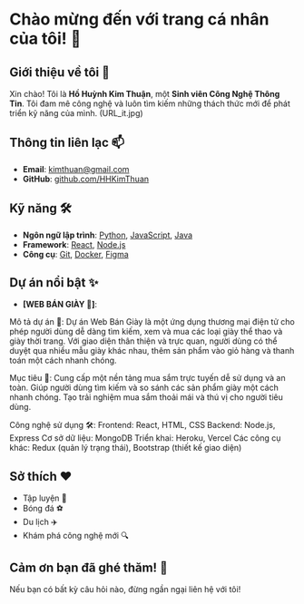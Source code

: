 # Chào mừng đến với trang cá nhân của tôi! 👋
## Giới thiệu về tôi 🌟

Xin chào! Tôi là **Hồ Huỳnh Kim Thuận**, một **Sinh viên Công Nghệ Thông Tin**. Tôi đam mê công nghệ và luôn tìm kiếm những thách thức mới để phát triển kỹ năng của mình.
(URL_it.jpg)

## Thông tin liên lạc 📫

- **Email**: kimthuan@gmail.com
- **GitHub**: [github.com/HHKimThuan](https://github.com/HHKimThuan)

## Kỹ năng 🛠️

- **Ngôn ngữ lập trình**: [Python](https://www.python.org/), [JavaScript](https://www.javascript.com/), [Java](https://www.oracle.com/java/)
- **Framework**: [React](https://reactjs.org/), [Node.js](https://nodejs.org/)
- **Công cụ**: [Git](https://git-scm.com/), [Docker](https://www.docker.com/), [Figma](https://www.figma.com/)

## Dự án nổi bật ✨
- **[WEB BÁN GIÀY 👟]**:
  
Mô tả dự án 🌟:
Dự án Web Bán Giày là một ứng dụng thương mại điện tử cho phép người dùng dễ dàng tìm kiếm, xem và mua các loại giày thể thao và giày thời trang. Với giao diện thân thiện và trực quan, người dùng có thể duyệt qua nhiều mẫu giày khác nhau, thêm sản phẩm vào giỏ hàng và thanh toán một cách nhanh chóng.

Mục tiêu 🎯:
Cung cấp một nền tảng mua sắm trực tuyến dễ sử dụng và an toàn.
Giúp người dùng tìm kiếm và so sánh các sản phẩm giày một cách nhanh chóng.
Tạo trải nghiệm mua sắm thoải mái và thú vị cho người tiêu dùng.

Công nghệ sử dụng 🛠️:
Frontend: React, HTML, CSS
Backend: Node.js, Express
Cơ sở dữ liệu: MongoDB
Triển khai: Heroku, Vercel
Các công cụ khác: Redux (quản lý trạng thái), Bootstrap (thiết kế giao diện)
## Sở thích ❤️

- Tập luyện 🥋
- Bóng đá ⚽
- Du lịch ✈️
- Khám phá công nghệ mới 🔍

## Cảm ơn bạn đã ghé thăm! 🌈

Nếu bạn có bất kỳ câu hỏi nào, đừng ngần ngại liên hệ với tôi!
